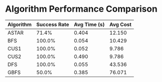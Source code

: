 # Algorithm Performance Comparison

| Algorithm | Success Rate | Avg Time (s) | Avg Cost |
|-----------|--------------|--------------|----------|
| ASTAR | 71.4% | 0.404 | 12.150 |
| BFS | 100.0% | 0.054 | 10.429 |
| CUS1 | 100.0% | 0.052 | 9.786 |
| CUS2 | 100.0% | 0.490 | 9.786 |
| DFS | 100.0% | 0.055 | 43.536 |
| GBFS | 50.0% | 0.385 | 76.071 |
